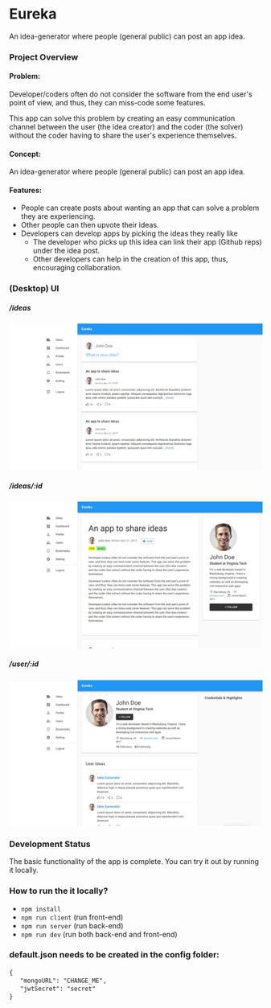# Eureka
An idea-generator where people (general public) can post an app idea.

### Project Overview

#### Problem:

Developer/coders often do not consider the software from the end user's point of view, and thus, they can miss-code some features. 

This app can solve this problem by creating an easy communication channel between the user (the idea creator) and the coder (the solver) without the coder having to share the user's experience themselves.

#### Concept:
An idea-generator where people (general public) can post an app idea.

#### Features:

- People can create posts about wanting an app that can solve a problem they are experiencing.
- Other people can then upvote their ideas.
- Developers can develop apps by picking the ideas they really like
  - The developer who picks up this idea can link their app (Github reps) under the idea post.
  - Other developers can help in the creation of this app, thus, encouraging collaboration.

### (Desktop) UI

##### /ideas
![](img/3.jpg)

##### /ideas/:id
![](img/2.jpg)

##### /user/:id
![](img/4.jpg)



### Development Status

The basic functionality of the app is complete. You can try it out by running it locally.

### How to run the it locally?
- ``` npm install ```
- ``` npm run client ``` (run front-end)
- ``` npm run server ``` (run back-end)
- ``` npm run dev ``` (run both back-end and front-end)

### default.json needs to be created in the config folder:
```
{
   "mongoURL": "CHANGE_ME",
   "jwtSecret": "secret"
}
```

